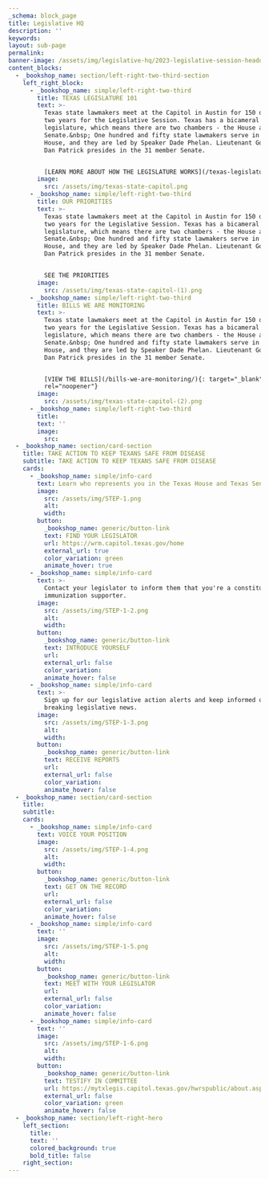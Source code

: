 ```yaml
---
_schema: block_page
title: Legislative HQ
description: ''
keywords:
layout: sub-page
permalink:
banner-image: /assets/img/legislative-hq/2023-legislative-session-headquarters-1.png
content_blocks:
  - _bookshop_name: section/left-right-two-third-section
    left_right_block:
      - _bookshop_name: simple/left-right-two-third
        title: TEXAS LEGISLATURE 101
        text: >-
          Texas state lawmakers meet at the Capitol in Austin for 150 days every
          two years for the Legislative Session. Texas has a bicameral
          legislature, which means there are two chambers - the House and the
          Senate.&nbsp; One hundred and fifty state lawmakers serve in the
          House, and they are led by Speaker Dade Phelan. Lieutenant Governor
          Dan Patrick presides in the 31 member Senate.


          [LEARN MORE ABOUT HOW THE LEGISLATURE WORKS](/texas-legislature-101)
        image:
          src: /assets/img/texas-state-capitol.png
      - _bookshop_name: simple/left-right-two-third
        title: OUR PRIORITIES
        text: >-
          Texas state lawmakers meet at the Capitol in Austin for 150 days every
          two years for the Legislative Session. Texas has a bicameral
          legislature, which means there are two chambers - the House and the
          Senate.&nbsp; One hundred and fifty state lawmakers serve in the
          House, and they are led by Speaker Dade Phelan. Lieutenant Governor
          Dan Patrick presides in the 31 member Senate.


          SEE THE PRIORITIES
        image:
          src: /assets/img/texas-state-capitol-(1).png
      - _bookshop_name: simple/left-right-two-third
        title: BILLS WE ARE MONITORING
        text: >-
          Texas state lawmakers meet at the Capitol in Austin for 150 days every
          two years for the Legislative Session. Texas has a bicameral
          legislature, which means there are two chambers - the House and the
          Senate.&nbsp; One hundred and fifty state lawmakers serve in the
          House, and they are led by Speaker Dade Phelan. Lieutenant Governor
          Dan Patrick presides in the 31 member Senate.


          [VIEW THE BILLS](/bills-we-are-monitoring/){: target="_blank"
          rel="noopener"}
        image:
          src: /assets/img/texas-state-capitol-(2).png
      - _bookshop_name: simple/left-right-two-third
        title:
        text: ''
        image:
          src:
  - _bookshop_name: section/card-section
    title: TAKE ACTION TO KEEP TEXANS SAFE FROM DISEASE
    subtitle: TAKE ACTION TO KEEP TEXANS SAFE FROM DISEASE
    cards:
      - _bookshop_name: simple/info-card
        text: Learn who represents you in the Texas House and Texas Senate.
        image:
          src: /assets/img/STEP-1.png
          alt:
          width:
        button:
          _bookshop_name: generic/button-link
          text: FIND YOUR LEGISLATOR
          url: https://wrm.capitol.texas.gov/home
          external_url: true
          color_variation: green
          animate_hover: true
      - _bookshop_name: simple/info-card
        text: >-
          Contact your legislator to inform them that you're a constituent and
          immunization supporter.
        image:
          src: /assets/img/STEP-1-2.png
          alt:
          width:
        button:
          _bookshop_name: generic/button-link
          text: INTRODUCE YOURSELF
          url:
          external_url: false
          color_variation:
          animate_hover: false
      - _bookshop_name: simple/info-card
        text: >-
          Sign up for our legislative action alerts and keep informed of
          breaking legislative news.
        image:
          src: /assets/img/STEP-1-3.png
          alt:
          width:
        button:
          _bookshop_name: generic/button-link
          text: RECEIVE REPORTS
          url:
          external_url: false
          color_variation:
          animate_hover: false
  - _bookshop_name: section/card-section
    title:
    subtitle:
    cards:
      - _bookshop_name: simple/info-card
        text: VOICE YOUR POSITION
        image:
          src: /assets/img/STEP-1-4.png
          alt:
          width:
        button:
          _bookshop_name: generic/button-link
          text: GET ON THE RECORD
          url:
          external_url: false
          color_variation:
          animate_hover: false
      - _bookshop_name: simple/info-card
        text: ''
        image:
          src: /assets/img/STEP-1-5.png
          alt:
          width:
        button:
          _bookshop_name: generic/button-link
          text: MEET WITH YOUR LEGISLATOR
          url:
          external_url: false
          color_variation:
          animate_hover: false
      - _bookshop_name: simple/info-card
        text: ''
        image:
          src: /assets/img/STEP-1-6.png
          alt:
          width:
        button:
          _bookshop_name: generic/button-link
          text: TESTIFY IN COMMITTEE
          url: https://mytxlegis.capitol.texas.gov/hwrspublic/about.aspx
          external_url: false
          color_variation: green
          animate_hover: false
  - _bookshop_name: section/left-right-hero
    left_section:
      title:
      text: ''
      colored_background: true
      bold_title: false
    right_section:
---
```

